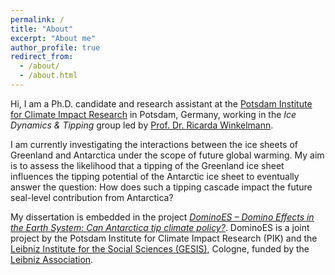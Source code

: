 ```yaml
---
permalink: /
title: "About"
excerpt: "About me"
author_profile: true
redirect_from: 
  - /about/
  - /about.html
---
```


Hi, I am a Ph.D. candidate and research assistant at the [Potsdam Institute for Climate Impact Research](https://www.pik-potsdam.de/) in Potsdam, Germany, working in the *Ice Dynamics & Tipping* group led by [Prof. Dr. Ricarda Winkelmann](https://ricarda.science).

I am currently investigating the interactions between the ice sheets of Greenland and Antarctica under the scope of future global warming. My aim is to assess the likelihood that a tipping of the Greenland ice sheet influences the tipping potential of the Antarctic ice sheet to eventually answer the question: How does such a tipping cascade impact the future seal-level contribution from Antarctica?

My dissertation is embedded in the project [*DominoES – Domino Effects in the Earth System: Can Antarctica tip climate policy?*](https://www.pik-potsdam.de/dominoes). DominoES is a joint project by the Potsdam Institute for Climate Impact Research (PIK) and the [Leibniz Institute for the Social Sciences (GESIS)](http://www.gesis.org/en/home/), Cologne, funded by the [Leibniz Association](https://www.leibniz-gemeinschaft.de/en/home/).